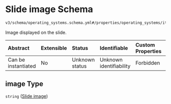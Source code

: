 # Slide image Schema

```txt
v3/schema/operating_systems.schema.yml#/properties/operating_systems/items/properties/slideshow/items/properties/image
```

Image displayed on the slide.

| Abstract            | Extensible | Status         | Identifiable            | Custom Properties | Additional Properties | Access Restrictions | Defined In                                                          |
| :------------------ | :--------- | :------------- | :---------------------- | :---------------- | :-------------------- | :------------------ | :------------------------------------------------------------------ |
| Can be instantiated | No         | Unknown status | Unknown identifiability | Forbidden         | Allowed               | none                | [device.schema.json*](../device.schema.json "open original schema") |

## image Type

`string` ([Slide image](device-properties-operating-systems-operating-system-properties-slideshow-slide-properties-slide-image.md))

